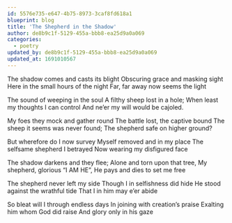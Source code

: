 ```yaml
---
id: 5576e735-e647-4b75-8973-3caf8fd618a1
blueprint: blog
title: 'The Shepherd in the Shadow'
author: de8b9c1f-5129-455a-bbb8-ea25d9a0a069
categories:
  - poetry
updated_by: de8b9c1f-5129-455a-bbb8-ea25d9a0a069
updated_at: 1691010567
---
```

The shadow comes and casts its blight
Obscuring grace and masking sight
Here in the small hours of the night
Far, far away now seems the light

The sound of weeping in the soul
A filthy sheep lost in a hole;
When least my thoughts I can control
And ne’er my will would be cajoled.

My foes they mock and gather round
The battle lost, the captive bound
The sheep it seems was never found;
The shepherd safe on higher ground?

But wherefore do I now survey
Myself removed and in my place
The selfsame shepherd I betrayed
Now wearing my disfigured face

The shadow darkens and they flee;
Alone and torn upon that tree,
My shepherd, glorious “I AM HE”,
He pays and dies to set me free

The shepherd never left my side
Though I in selfishness did hide
He stood against the wrathful tide
That I in him may e’er abide

So bleat will I through endless days
In joining with creation’s praise
Exalting him whom God did raise
And glory only in his gaze
